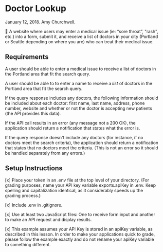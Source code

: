 # Doctor Lookup
January 12, 2018. Amy Churchwell.

:hospital: A website where users may enter a medical issue (ie: “sore throat”, "rash", etc.) into a form, submit it, and receive a list of doctors in your city (Portland or Seattle depending on where you are) who can treat their medical issue.

## Requirements

A user should be able to enter a medical issue to receive a list of doctors in the Portland area that fit the search query.

A user should be able to to enter a name to receive a _list_ of doctors in the Portland area that fit the search query.

If the query response includes any doctors, the following information should be included about each doctor: first name, last name, address, phone number, website and whether or not the doctor is accepting new patients (the API provides this data).

If the API call results in an error (any message not a 200 OK), the application should return a notification that states what the error is.

If the query response doesn't include any doctors (for instance, if no doctors meet the search criteria), the application should return a notification that states that no doctors meet the criteria. (This is not an error so it should be handled separately from any errors.)

## Setup Instructions

[x] Place your token in an .env file at the top level of your directory. (For grading purposes, name your API key variable exports.apiKey in .env. Keep spelling and capitalization identical, as it considerably speeds up the grading process.)

[x] Include .env in .gitignore.

[x] Use at least two JavaScript files: One to receive form input and another to make an API request and display results.

[x] This example assumes your API Key is stored in an apiKey variable, as described in this lesson. In order to make your applications quick to grade, please follow the example exactly and do not rename your apiKey variable to something different.
